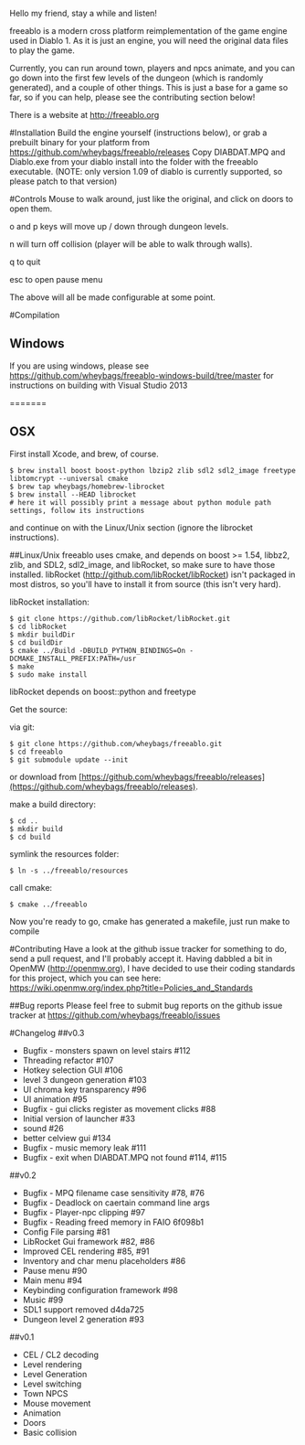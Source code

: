 Hello my friend, stay a while and listen!

freeablo is a modern cross platform reimplementation of the game engine used in Diablo 1.
As it is just an engine, you will need the original data files to play the game.

Currently, you can run around town, players and npcs animate, and you can go down into the first few levels of the dungeon (which is randomly generated), and a couple of other things.
This is just a base for a game so far, so if you can help, please see the contributing section below!


There is a website at http://freeablo.org

#Installation
Build the engine yourself (instructions below), or grab a prebuilt binary for your platform from https://github.com/wheybags/freeablo/releases
Copy DIABDAT.MPQ and Diablo.exe from your diablo install into the folder with the freeablo executable. (NOTE: only version 1.09 of diablo is currently supported, so please patch to that version)

#Controls
Mouse to walk around, just like the original, and click on doors to open them.

o and p keys will move up / down through dungeon levels.

n will turn off collision (player will be able to walk through walls).

q to quit

esc to open pause menu

The above will all be made configurable at some point.

#Compilation

## Windows
If you are using windows, please see https://github.com/wheybags/freeablo-windows-build/tree/master for instructions on building with Visual Studio 2013

=======
## OSX
First install Xcode, and brew, of course.
```
$ brew install boost boost-python lbzip2 zlib sdl2 sdl2_image freetype libtomcrypt --universal cmake
$ brew tap wheybags/homebrew-librocket
$ brew install --HEAD librocket
# here it will possibly print a message about python module path settings, follow its instructions
```
and continue on with the Linux/Unix section (ignore the librocket instructions).

##Linux/Unix
freeablo uses cmake, and depends on boost >= 1.54, libbz2, zlib, and SDL2, sdl2_image, and libRocket, so make sure to have those installed.
libRocket (http://github.com/libRocket/libRocket) isn't packaged in most distros, so you'll have to install it from source (this isn't very hard).

libRocket installation:

```
$ git clone https://github.com/libRocket/libRocket.git
$ cd libRocket
$ mkdir buildDir
$ cd buildDir
$ cmake ../Build -DBUILD_PYTHON_BINDINGS=On -DCMAKE_INSTALL_PREFIX:PATH=/usr
$ make
$ sudo make install
```

libRocket depends on boost::python and freetype

Get the source:

via git: 

```
$ git clone https://github.com/wheybags/freeablo.git
$ cd freeablo 
$ git submodule update --init
```

or download from [https://github.com/wheybags/freeablo/releases](https://github.com/wheybags/freeablo/releases).

make a build directory:

```
$ cd ..
$ mkdir build
$ cd build
```

symlink the resources folder:
```
$ ln -s ../freeablo/resources
```

call cmake: 
```
$ cmake ../freeablo
```

Now you're ready to go, cmake has generated a makefile, just run make to compile

#Contributing
Have a look at the github issue tracker for something to do, send a pull request, and I'll probably accept it.
Having dabbled a bit in OpenMW (http://openmw.org), I have decided to use their coding standards for this project, which you can see here: https://wiki.openmw.org/index.php?title=Policies_and_Standards

##Bug reports
Please feel free to submit bug reports on the github issue tracker at https://github.com/wheybags/freeablo/issues


#Changelog
##v0.3
- Bugfix - monsters spawn on level stairs #112
- Threading refactor #107
- Hotkey selection GUI #106
- level 3 dungeon generation #103
- UI chroma key transparency #96
- UI animation #95
- Bugfix - gui clicks register as movement clicks #88
- Initial version of launcher #33
- sound #26
- better celview gui #134
- Bugfix - music memory leak #111
- Bugfix - exit when DIABDAT.MPQ not found #114, #115

##v0.2
- Bugfix - MPQ filename case sensitivity #78, #76
- Bugfix - Deadlock on caertain command line args
- Bugfix - Player-npc clipping #97
- Bugfix - Reading freed memory in FAIO 6f098b1
- Config File parsing #81
- LibRocket Gui framework #82, #86
- Improved CEL rendering #85, #91
- Inventory and char menu placeholders #86
- Pause menu #90
- Main menu #94
- Keybinding configuration framework #98
- Music #99
- SDL1 support removed d4da725
- Dungeon level 2 generation #93

##v0.1
- CEL / CL2 decoding
- Level rendering
- Level Generation
- Level switching
- Town NPCS
- Mouse movement
- Animation
- Doors
- Basic collision
